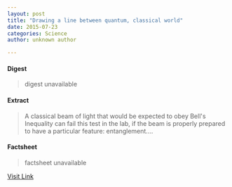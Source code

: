 ```yaml
---
layout: post
title: "Drawing a line between quantum, classical world"
date: 2015-07-23
categories: Science
author: unknown author

---
```



#### Digest
>digest unavailable

#### Extract
>A classical beam of light that would be expected to obey Bell's Inequality can fail this test in the lab, if the beam is properly prepared to have a particular feature: entanglement....

#### Factsheet
>factsheet unavailable

[Visit Link](http://www.sciencedaily.com/releases/2015/07/150721162455.htm)


